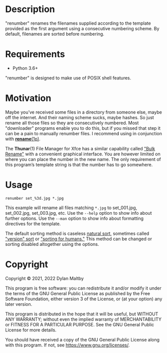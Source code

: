 # Description

"renumber" renames the filenames supplied according to the template
provided as the first argument using a consecutive numbering scheme.
By default, filenames are sorted before numbering.

# Requirements

  - Python 3.6+

"renumber" is designed to make use of POSIX shell features.

# Motivation

Maybe you’ve received some files in a directory from someone else,
maybe off the internet.
And their naming scheme sucks, maybe hashes.
So just rename all those files so they are consecutively numbered.
Most "downloader" programs enable you to do this,
but if you missed that step it can be a pain to manually renumber files.
I recommend using in conjunction with [**rename**(1p)][1].

The **Thunar**(1) File Manager for Xfce has a similar capability called
["Bulk Rename"][2] with a convenient graphical interface.
You are however limited on where you can place the number in the new name.
The only requirement of this program’s template string is that
the number has to go somewhere.

[1]: https://metacpan.org/release/File-Rename
[2]: https://docs.xfce.org/xfce/thunar/bulk-renamer/start

# Usage

    renumber set_%3d.jpg *.jpg

This example will rename all files matching `*.jpg` to
set\_001.jpg, set\_002.jpg, set\_003.jpg, etc.
Use the `--help` option to show info about further options.
Use the `--man` option to show info about formatting directives
for the template.

The default sorting method is caseless [natural sort][3],
sometimes called ["version" sort][4] or ["sorting for humans."][5]
This method can be changed or sorting disabled altogether using the options.

[3]: https://en.wikipedia.org/wiki/Natural_sort_order
[4]: https://www.gnu.org/software/coreutils/manual/html_node/Version-sort-overview.html
[5]: https://blog.codinghorror.com/sorting-for-humans-natural-sort-order/

# Copyright

Copyright © 2021, 2022 Dylan Maltby

This program is free software: you can redistribute it and/or modify it
under the terms of the GNU General Public License as published by the
Free Software Foundation, either version 3 of the License, or (at your
option) any later version.

This program is distributed in the hope that it will be useful, but
WITHOUT ANY WARRANTY; without even the implied warranty of
MERCHANTABILITY or FITNESS FOR A PARTICULAR PURPOSE. See the GNU General
Public License for more details.

You should have received a copy of the GNU General Public License along
with this program. If not, see <https://www.gnu.org/licenses/>.

